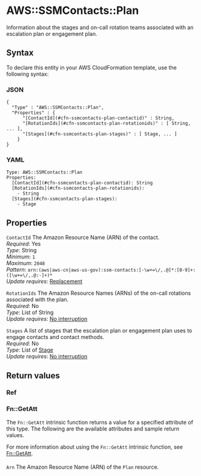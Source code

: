 # AWS::SSMContacts::Plan<a name="aws-resource-ssmcontacts-plan"></a>

Information about the stages and on\-call rotation teams associated with an escalation plan or engagement plan\. 

## Syntax<a name="aws-resource-ssmcontacts-plan-syntax"></a>

To declare this entity in your AWS CloudFormation template, use the following syntax:

### JSON<a name="aws-resource-ssmcontacts-plan-syntax.json"></a>

```
{
  "Type" : "AWS::SSMContacts::Plan",
  "Properties" : {
      "[ContactId](#cfn-ssmcontacts-plan-contactid)" : String,
      "[RotationIds](#cfn-ssmcontacts-plan-rotationids)" : [ String, ... ],
      "[Stages](#cfn-ssmcontacts-plan-stages)" : [ Stage, ... ]
    }
}
```

### YAML<a name="aws-resource-ssmcontacts-plan-syntax.yaml"></a>

```
Type: AWS::SSMContacts::Plan
Properties: 
  [ContactId](#cfn-ssmcontacts-plan-contactid): String
  [RotationIds](#cfn-ssmcontacts-plan-rotationids): 
    - String
  [Stages](#cfn-ssmcontacts-plan-stages): 
    - Stage
```

## Properties<a name="aws-resource-ssmcontacts-plan-properties"></a>

`ContactId`  <a name="cfn-ssmcontacts-plan-contactid"></a>
The Amazon Resource Name \(ARN\) of the contact\.  
*Required*: Yes  
*Type*: String  
*Minimum*: `1`  
*Maximum*: `2048`  
*Pattern*: `arn:(aws|aws-cn|aws-us-gov):ssm-contacts:[-\w+=\/,.@]*:[0-9]+:([\w+=\/,.@:-]+)*`  
*Update requires*: [Replacement](https://docs.aws.amazon.com/AWSCloudFormation/latest/UserGuide/using-cfn-updating-stacks-update-behaviors.html#update-replacement)

`RotationIds`  <a name="cfn-ssmcontacts-plan-rotationids"></a>
The Amazon Resource Names \(ARNs\) of the on\-call rotations associated with the plan\.  
*Required*: No  
*Type*: List of String  
*Update requires*: [No interruption](https://docs.aws.amazon.com/AWSCloudFormation/latest/UserGuide/using-cfn-updating-stacks-update-behaviors.html#update-no-interrupt)

`Stages`  <a name="cfn-ssmcontacts-plan-stages"></a>
A list of stages that the escalation plan or engagement plan uses to engage contacts and contact methods\.  
*Required*: No  
*Type*: List of [Stage](aws-properties-ssmcontacts-plan-stage.md)  
*Update requires*: [No interruption](https://docs.aws.amazon.com/AWSCloudFormation/latest/UserGuide/using-cfn-updating-stacks-update-behaviors.html#update-no-interrupt)

## Return values<a name="aws-resource-ssmcontacts-plan-return-values"></a>

### Ref<a name="aws-resource-ssmcontacts-plan-return-values-ref"></a>

### Fn::GetAtt<a name="aws-resource-ssmcontacts-plan-return-values-fn--getatt"></a>

The `Fn::GetAtt` intrinsic function returns a value for a specified attribute of this type\. The following are the available attributes and sample return values\.

For more information about using the `Fn::GetAtt` intrinsic function, see [Fn::GetAtt](https://docs.aws.amazon.com/AWSCloudFormation/latest/UserGuide/intrinsic-function-reference-getatt.html)\.

#### <a name="aws-resource-ssmcontacts-plan-return-values-fn--getatt-fn--getatt"></a>

`Arn`  <a name="Arn-fn::getatt"></a>
The Amazon Resource Name \(ARN\) of the `Plan` resource\.